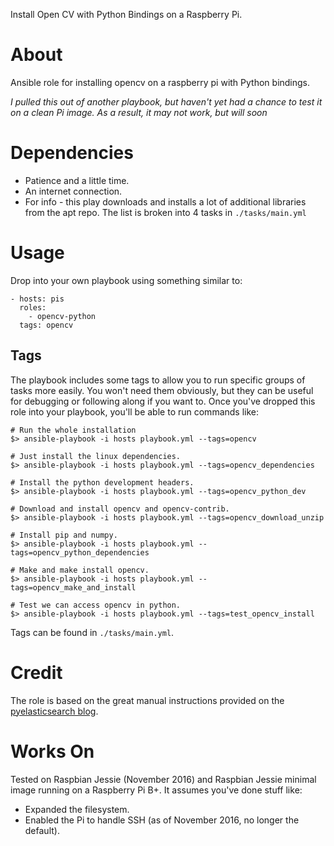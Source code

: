 
Install Open CV with Python Bindings on a Raspberry Pi.

# About

Ansible role for installing opencv on a raspberry pi with Python bindings.

_I pulled this out of another playbook, but haven't yet had a chance to test it on a clean Pi image. As a result, it may not work, but will soon_

# Dependencies

* Patience and a little time.
* An internet connection.
* For info - this play downloads and installs a lot of additional libraries from the apt repo. The list is broken into 4 tasks in `./tasks/main.yml`

# Usage

Drop into your own playbook using something similar to:

    - hosts: pis
      roles:
        - opencv-python
      tags: opencv

## Tags

The playbook includes some tags to allow you to run specific groups of tasks more easily. You won't need them obviously, but they can be useful for debugging or following along if you want to. Once you've dropped this role into your playbook, you'll be able to run commands like:

    # Run the whole installation
    $> ansible-playbook -i hosts playbook.yml --tags=opencv

    # Just install the linux dependencies.
    $> ansible-playbook -i hosts playbook.yml --tags=opencv_dependencies

    # Install the python development headers.
    $> ansible-playbook -i hosts playbook.yml --tags=opencv_python_dev

    # Download and install opencv and opencv-contrib.
    $> ansible-playbook -i hosts playbook.yml --tags=opencv_download_unzip

    # Install pip and numpy.
    $> ansible-playbook -i hosts playbook.yml --tags=opencv_python_dependencies

    # Make and make install opencv.
    $> ansible-playbook -i hosts playbook.yml --tags=opencv_make_and_install

    # Test we can access opencv in python.
    $> ansible-playbook -i hosts playbook.yml --tags=test_opencv_install

Tags can be found in `./tasks/main.yml`.

# Credit

The role is based on the great manual instructions provided on the [pyelasticsearch blog](http://www.pyimagesearch.com/2015/10/26/how-to-install-opencv-3-on-raspbian-jessie/).

# Works On

Tested on Raspbian Jessie (November 2016) and Raspbian Jessie minimal image running on a Raspberry Pi B+. It assumes you've done stuff like:

  * Expanded the filesystem.
  * Enabled the Pi to handle SSH (as of November 2016, no longer the default).
